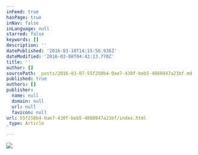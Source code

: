 ```yaml
---
inFeed: true
hasPage: true
inNav: false
inLanguage: null
starred: false
keywords: []
description: ''
datePublished: '2016-03-10T14:15:56.936Z'
dateModified: '2016-03-08T04:42:13.770Z'
title: ''
author: []
sourcePath: _posts/2016-03-07-55f250b4-0ae7-430f-beb5-4860847a23bf.md
published: true
authors: []
publisher:
  name: null
  domain: null
  url: null
  favicon: null
url: 55f250b4-0ae7-430f-beb5-4860847a23bf/index.html
_type: Article

---
```

![](https://the-grid-user-content.s3-us-west-2.amazonaws.com/67e8165f-ade8-4b79-917d-da67ec4cf200.jpg)